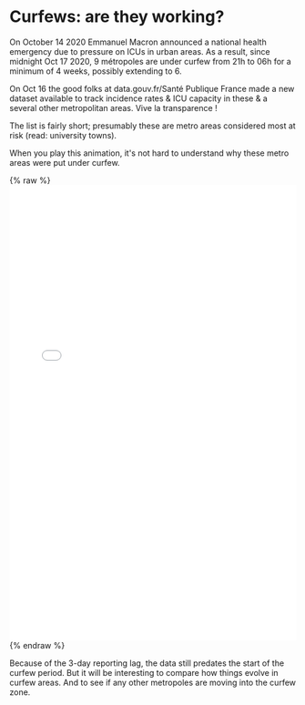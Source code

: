 # Curfews: are they working?

On October 14 2020 Emmanuel Macron announced a national health emergency due to pressure on ICUs in urban areas. As a result, since midnight Oct 17 2020, 9 métropoles are under curfew from 21h to 06h for a minimum of 4 weeks, possibly extending to 6.

On Oct 16 the good folks at data.gouv.fr/Santé Publique France made a new dataset available to track incidence rates & ICU capacity in these & a several other metropolitan areas. Vive la transparence !

The list is fairly short; presumably these are metro areas considered most at risk (read: university towns).

When you play this animation, it's not hard to understand why these metro areas were put under curfew.

{% raw %}<iframe width="100%" height="800" frameborder="0" scrolling="no" src="//plotly.com/~limegimlet/138.embed"></iframe>{% endraw %}

Because of the 3-day reporting lag, the data still predates the start of the curfew period. But it will be interesting to compare how things evolve in curfew areas. And to see if any other metropoles are moving into the curfew zone.

